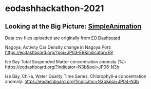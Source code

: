 # eodashhackathon-2021
## Looking at the Big Picture: [SimpleAnimation](https://www.eodashboardhackathon.org/challenges/water-quality/looking-at-the-big-picture/teams/simpleanimation/project)

Data csv files uploaded are originally from [EO Dashboard](https://eodashboard.org/)

Nagoya, Activity Car Density change in Nagoya Port: https://eodashboard.org/?poi=JP03-E9&indicator=E9

Ise Bay Total Suspended Matter concentration anomaly (%): https://eodashboard.org/?indicator=N3b&poi=JP06-N3b

Ise Bay, Chl-a, Water Quality Time Series, Chlorophyll-a concentration anomaly: https://eodashboard.org/?indicator=N3b&poi=JP04-N3b
